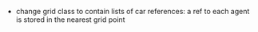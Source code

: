 - change grid class to contain lists of car references: a ref to each agent is stored in the nearest grid point

